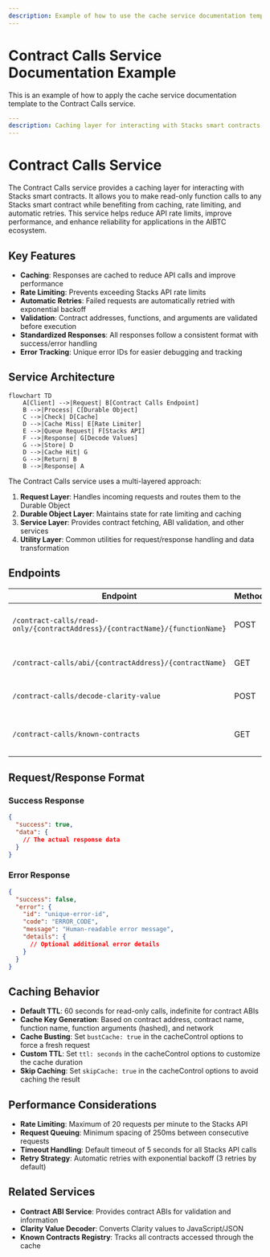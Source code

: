 ```yaml
---
description: Example of how to use the cache service documentation template
---
```


# Contract Calls Service Documentation Example

This is an example of how to apply the cache service documentation template to the Contract Calls service.

```yaml
---
description: Caching layer for interacting with Stacks smart contracts
---
```

# Contract Calls Service

The Contract Calls service provides a caching layer for interacting with Stacks smart contracts. It allows you to make read-only function calls to any Stacks smart contract while benefiting from caching, rate limiting, and automatic retries. This service helps reduce API rate limits, improve performance, and enhance reliability for applications in the AIBTC ecosystem.

## Key Features

- **Caching**: Responses are cached to reduce API calls and improve performance
- **Rate Limiting**: Prevents exceeding Stacks API rate limits
- **Automatic Retries**: Failed requests are automatically retried with exponential backoff
- **Validation**: Contract addresses, functions, and arguments are validated before execution
- **Standardized Responses**: All responses follow a consistent format with success/error handling
- **Error Tracking**: Unique error IDs for easier debugging and tracking

## Service Architecture

```mermaid
flowchart TD
    A[Client] -->|Request| B[Contract Calls Endpoint]
    B -->|Process| C[Durable Object]
    C -->|Check| D[Cache]
    D -->|Cache Miss| E[Rate Limiter]
    E -->|Queue Request| F[Stacks API]
    F -->|Response| G[Decode Values]
    G -->|Store| D
    D -->|Cache Hit| G
    G -->|Return| B
    B -->|Response| A
```

The Contract Calls service uses a multi-layered approach:

1. **Request Layer**: Handles incoming requests and routes them to the Durable Object
2. **Durable Object Layer**: Maintains state for rate limiting and caching
3. **Service Layer**: Provides contract fetching, ABI validation, and other services
4. **Utility Layer**: Common utilities for request/response handling and data transformation

## Endpoints

| Endpoint                                                                    | Method | Description                                      |
| --------------------------------------------------------------------------- | ------ | ------------------------------------------------ |
| `/contract-calls/read-only/{contractAddress}/{contractName}/{functionName}` | POST   | Make read-only calls to smart contract functions |
| `/contract-calls/abi/{contractAddress}/{contractName}`                      | GET    | Retrieve the ABI for a smart contract            |
| `/contract-calls/decode-clarity-value`                                      | POST   | Decode Clarity values into JavaScript/JSON       |
| `/contract-calls/known-contracts`                                           | GET    | List all contracts accessed through the cache    |

## Request/Response Format

### Success Response

```json
{
  "success": true,
  "data": {
    // The actual response data
  }
}
```

### Error Response

```json
{
  "success": false,
  "error": {
    "id": "unique-error-id",
    "code": "ERROR_CODE",
    "message": "Human-readable error message",
    "details": {
      // Optional additional error details
    }
  }
}
```

## Caching Behavior

- **Default TTL**: 60 seconds for read-only calls, indefinite for contract ABIs
- **Cache Key Generation**: Based on contract address, contract name, function name, function arguments (hashed), and network
- **Cache Busting**: Set `bustCache: true` in the cacheControl options to force a fresh request
- **Custom TTL**: Set `ttl: seconds` in the cacheControl options to customize the cache duration
- **Skip Caching**: Set `skipCache: true` in the cacheControl options to avoid caching the result

## Performance Considerations

- **Rate Limiting**: Maximum of 20 requests per minute to the Stacks API
- **Request Queuing**: Minimum spacing of 250ms between consecutive requests
- **Timeout Handling**: Default timeout of 5 seconds for all Stacks API calls
- **Retry Strategy**: Automatic retries with exponential backoff (3 retries by default)

## Related Services

- **Contract ABI Service**: Provides contract ABIs for validation and information
- **Clarity Value Decoder**: Converts Clarity values to JavaScript/JSON
- **Known Contracts Registry**: Tracks all contracts accessed through the cache
